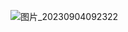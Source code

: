 
![图片_20230904092322](https://github.com/stellarhk/ChatGPT4.0-Web-Stellar/assets/128345288/629e0815-3028-4844-bdc7-b6f9339efcd2)
